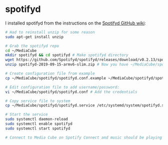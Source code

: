 # spotifyd

I installed spotifyd from the instructions on the [Spotifyd GitHub wiki](https://github.com/Spotifyd/spotifyd/wiki/Installing-on-a-Raspberry-Pi):

```bash
# Had to reinstall unzip for some reason
sudo apt-get install unzip

# Grab the spotifyd repo
cd ~/MediaCube
mkdir spotifyd && cd spotifyd # Make spotifyd directory
wget https://github.com/Spotifyd/spotifyd/releases/download/v0.2.13/spotifyd-2019-09-15-armv6-slim.zip
unzip spotifyd-2019-09-15-armv6-slim.zip # Now you have ~/MediaCube/spotifyd/spotifyd available

# Create configuration file from example
cp ~/MediaCube/spotifyd/spotifyd.conf.example ~/MediaCube/spotifyd/spotifyd.conf

# Edit configuration file to add username/password:
vi ~/MediaCube/spotifyd/spotifyd.conf # Add the credentials

# Copy service file to system
cp ~/MediaCube/spotifyd/spotifyd.service /etc/systemd/system/spotifyd.service

# Start the service
sudo systemctl daemon-reload
sudo systemctl enable spotifyd
sudo systemctl start spotifyd

# Connect to Media Cube on Spotify Connect and music should be playing
```

